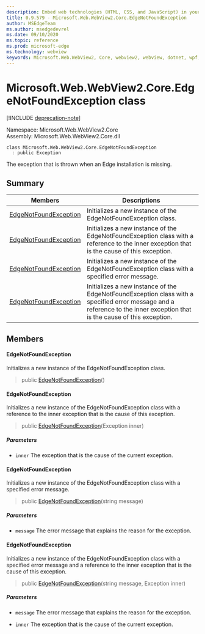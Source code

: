 ```yaml
---
description: Embed web technologies (HTML, CSS, and JavaScript) in your native applications with the Microsoft Edge WebView2 control
title: 0.9.579 - Microsoft.Web.WebView2.Core.EdgeNotFoundException
author: MSEdgeTeam
ms.author: msedgedevrel
ms.date: 09/10/2020
ms.topic: reference
ms.prod: microsoft-edge
ms.technology: webview
keywords: Microsoft.Web.WebView2, Core, webview2, webview, dotnet, wpf, winforms, app, edge, CoreWebView2, CoreWebView2Controller, browser control, edge html, Microsoft.Web.WebView2.Core.EdgeNotFoundException
---
```


# Microsoft.Web.WebView2.Core.EdgeNotFoundException class 

[!INCLUDE [deprecation-note](../../includes/deprecation-note.md)]

Namespace: Microsoft.Web.WebView2.Core\
Assembly: Microsoft.Web.WebView2.Core.dll

```
class Microsoft.Web.WebView2.Core.EdgeNotFoundException
  : public Exception
```

The exception that is thrown when an Edge installation is missing.

## Summary

 Members                        | Descriptions
--------------------------------|---------------------------------------------
[EdgeNotFoundException](#edgenotfoundexception) | Initializes a new instance of the EdgeNotFoundException class.
[EdgeNotFoundException](#edgenotfoundexception) | Initializes a new instance of the EdgeNotFoundException class with a reference to the inner exception that is the cause of this exception.
[EdgeNotFoundException](#edgenotfoundexception) | Initializes a new instance of the EdgeNotFoundException class with a specified error message.
[EdgeNotFoundException](#edgenotfoundexception) | Initializes a new instance of the EdgeNotFoundException class with a specified error message and a reference to the inner exception that is the cause of this exception.

## Members

#### EdgeNotFoundException 

Initializes a new instance of the EdgeNotFoundException class.

> public [EdgeNotFoundException](#edgenotfoundexception)()

#### EdgeNotFoundException 

Initializes a new instance of the EdgeNotFoundException class with a reference to the inner exception that is the cause of this exception.

> public [EdgeNotFoundException](#edgenotfoundexception)(Exception inner)

##### Parameters
* `inner` The exception that is the cause of the current exception.

#### EdgeNotFoundException 

Initializes a new instance of the EdgeNotFoundException class with a specified error message.

> public [EdgeNotFoundException](#edgenotfoundexception)(string message)

##### Parameters
* `message` The error message that explains the reason for the exception.

#### EdgeNotFoundException 

Initializes a new instance of the EdgeNotFoundException class with a specified error message and a reference to the inner exception that is the cause of this exception.

> public [EdgeNotFoundException](#edgenotfoundexception)(string message, Exception inner)

##### Parameters
* `message` The error message that explains the reason for the exception. 

* `inner` The exception that is the cause of the current exception.

